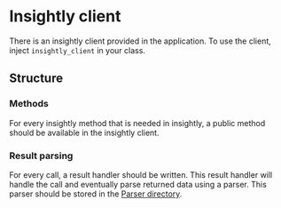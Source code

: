 # Insightly client
There is an insightly client provided in the application. To use the client, inject `insightly_client` in your class.

## Structure
### Methods
For every insightly method that is needed in insightly, a public method should be available in the insightly client.
 
### Result parsing
For every call, a result handler should be written. This result handler will handle the call and eventually parse returned data
using a parser. This parser should be stored in the [Parser directory](src/Insightly/Parser).